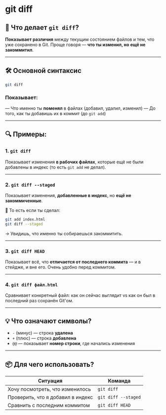 # git diff
## 🧠 Что делает `git diff`?

**Показывает различия** между текущим состоянием файлов и тем, что уже сохранено в Git. Проще говоря — **что ты изменил, но ещё не закоммитил**.

---

## 🛠️ Основной синтаксис

```bash
git diff
```

### Показывает:

— Что именно ты **поменял** в файлах (добавил, удалил, изменил)
— До того, как ты добавишь их в коммит (до `git add`)

---

## 🔍 Примеры:

### 1. **`git diff`**

Показывает изменения **в рабочих файлах**, которые ещё не были добавлены в индекс (то есть `git add` не делал).

---

### 2. **`git diff --staged`**

Показывает изменения, **добавленные в индекс**, но **ещё не закоммиченные**.

📌 То есть если ты сделал:

```bash
git add index.html
git diff --staged
```

→ Увидишь, что именно ты собираешься закоммитить.

---

### 3. **`git diff HEAD`**

Показывает всё, что **отличается от последнего коммита** — и в стейдже, и вне его. Очень удобно перед коммитом.

---

### 4. **`git diff файл.html`**

Сравнивает конкретный файл: как он сейчас выглядит vs как он был в последний раз сохранён Git'ом.

---

## 💡 Что означают символы?

* `-` (минус) — строка **удалена**
* `+` (плюс) — строка **добавлена**
* `@@` — показывает **номер строки**, где начались изменения

---

## 📦 Для чего использовать?

| Ситуация                          | Команда             |
| --------------------------------- | ------------------- |
| Хочу посмотреть, что изменилось   | `git diff`          |
| Проверить, что я добавил в индекс | `git diff --staged` |
| Сравнить с последним коммитом     | `git diff HEAD`     |
